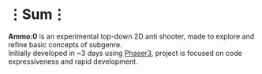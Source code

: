 # ⋮Sum⋮
__Ammo:0__ is an experimental top-down 2D anti shooter, made to explore and refine basic concepts of subgenre.  
Initially developed in ~3 days using [Phaser3](https://phaser.io/phaser3), project is focused on code expressiveness and rapid development.
